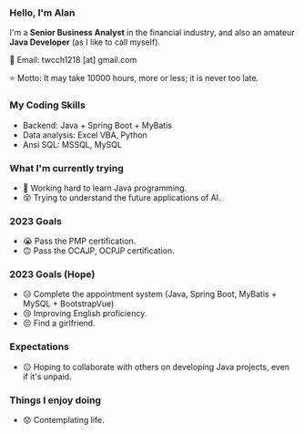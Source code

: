 ### Hello, I'm Alan

I'm a **Senior Business Analyst** in the financial industry,
and also an amateur **Java Developer** (as I like to call myself).

📧 Email: twcch1218 [at] gmail.com  

⭐ Motto: It may take 10000 hours, more or less; it is never too late.

### My Coding Skills

- Backend: Java + Spring Boot + MyBatis
- Data analysis: Excel VBA, Python
- Ansi SQL: MSSQL, MySQL

### What I'm currently trying

- 🤪 Working hard to learn Java programming.
- 😵 Trying to understand the future applications of AI.

### 2023 Goals

- 😭 Pass the PMP certification.
- 🙃 Pass the OCAJP, OCPJP certification.

### 2023 Goals (Hope)

- 😥 Complete the appointment system (Java, Spring Boot, MyBatis + MySQL + BootstrapVue)
- 😢 Improving English proficiency.
- 😣 Find a girlfriend.

### Expectations

- 😑 Hoping to collaborate with others on developing Java projects, even if it's unpaid.

### Things I enjoy doing

- 😟 Contemplating life.
